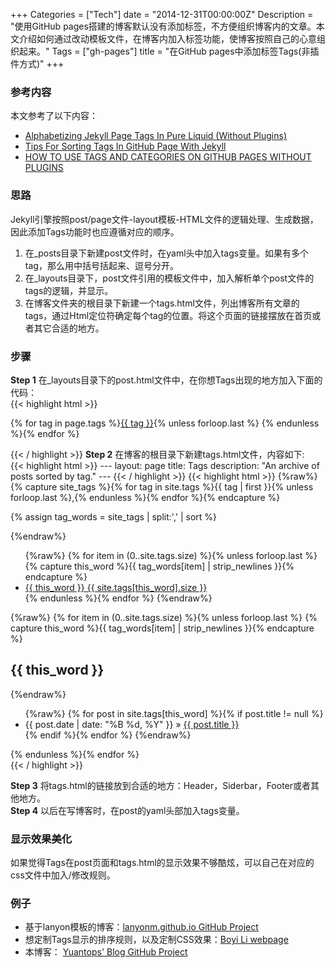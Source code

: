 +++
Categories = ["Tech"]
date = "2014-12-31T00:00:00Z"
Description = "使用GitHub pages搭建的博客默认没有添加标签，不方便组织博客内的文章。本文介绍如何通过改动模板文件，在博客内加入标签功能，使博客按照自己的心意组织起来。"
Tags = ["gh-pages"]
title = "在GitHub pages中添加标签Tags(非插件方式)"
+++

### 参考内容
本文参考了以下内容：  

* [Alphabetizing Jekyll Page Tags In Pure Liquid (Without Plugins)](http://blog.lanyonm.org/articles/2013/11/21/alphabetize-jekyll-page-tags-pure-liquid.html)   
* [Tips For Sorting Tags In GitHub Page With Jekyll](http://boylee.me/development/2014/11/20/Tips-For-Sorting-Tags-In-GitHub-Page-With-Jekyll/)     
* [HOW TO USE TAGS AND CATEGORIES ON GITHUB PAGES WITHOUT PLUGINS](http://www.minddust.com/post/tags-and-categories-on-github-pages/)    

### 思路
Jekyll引擎按照post/page文件-layout模板-HTML文件的逻辑处理、生成数据，因此添加Tags功能时也应遵循对应的顺序。  
1. 在\_posts目录下新建post文件时，在yaml头中加入tags变量。如果有多个tag，那么用中括号括起来、逗号分开。  
2. 在\_layouts目录下，post文件引用的模板文件中，加入解析单个post文件的tags的逻辑，并显示。  
3. 在博客文件夹的根目录下新建一个tags.html文件，列出博客所有文章的tags，通过Html定位符确定每个tag的位置。将这个页面的链接摆放在首页或者其它合适的地方。  

### 步骤
**Step 1**
在\_layouts目录下的post.html文件中，在你想Tags出现的地方加入下面的代码：  
	{{< highlight html >}}
	<p class="entry-tags"> {% for tag in page.tags %}<a href="{{ site.url }}/tags.html#{{ tag | cgi_    e    scape }}" title="Pages tagged {{ tag }}" rel="tag" class="post-tag">{{ tag }}</a>{% unless forloop.last %}  {%     endunless %}{% endfor %}</p>
	{{< / highlight >}}
**Step 2**
在博客的根目录下新建tags.html文件，内容如下:  
{{< highlight html >}} ---
layout: page
title: Tags
description: "An archive of posts sorted by tag."
--- {{< / highlight >}}
{{< highlight html >}} {%raw%} {% capture site_tags %}{% for tag in site.tags %}{{ tag | first }}{% unless forloop.last %},{% endunless %}{% endfor %}{% endcapture %}
<!-- site_tags: {{ site_tags }} -->
{% assign tag_words = site_tags | split:',' | sort %}
<!-- tag_words: {{ tag_words }} --> {%endraw%}
<div id="tags">
  <ul class="tag-box inline">
{%raw%} {% for item in (0..site.tags.size) %}{% unless forloop.last %}
    {% capture this_word %}{{ tag_words[item] | strip_newlines }}{% endcapture %}
    <li><a href="#{{ this_word | cgi_escape }}" class="tag-in-page">{{ this_word }} <span>{{ site.tags[this_word].size }}</span></a></li>
  {% endunless %}{% endfor %} {%endraw%}
  </ul>
{%raw%} {% for item in (0..site.tags.size) %}{% unless forloop.last %}
    {% capture this_word %}{{ tag_words[item] | strip_newlines }}{% endcapture %}
  <h2 id="{{ this_word | cgi_escape }}">{{ this_word }}</h2> {%endraw%}
  <ul class="posts">
{%raw%} {% for post in site.tags[this_word] %}{% if post.title != null %}
    <li itemscope><span class="entry-date"><time datetime="{{ post.date | date_to_xmlschema }}" itemprop="datePublished">{{ post.date | date: "%B %d, %Y" }}</time></span> &raquo; <a href="{{ post.url }}">{{ post.title }}</a></li>
    {% endif %}{% endfor %} {%endraw%}
  </ul>
{% endunless %}{% endfor %}
</div>
{{< / highlight >}}
   
**Step 3**
将tags.html的链接放到合适的地方：Header，Siderbar，Footer或者其他地方。  
**Step 4**
以后在写博客时，在post的yaml头部加入tags变量。  

### 显示效果美化
如果觉得Tags在post页面和tags.html的显示效果不够酷炫，可以自己在对应的css文件中加入/修改规则。  

### 例子
- 基于lanyon模板的博客：[lanyonm.github.io GitHub Project](https://github.com/LanyonM/lanyonm.github.io)   
- 想定制Tags显示的排序规则，以及定制CSS效果：[Boyi Li webpage](http://boylee.me/development/2014/11/20/Tips-For-Sorting-Tags-In-GitHub-Page-With-Jekyll/)  
- 本博客： [Yuantops' Blog GitHub Project](https://github.com/yuantops/blog)  

